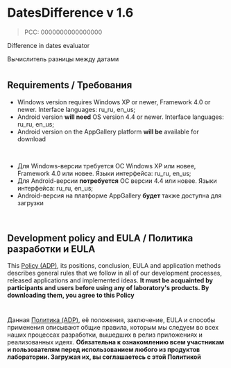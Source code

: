 # DatesDifference v 1.6
> PCC: 0000000000000000


Difference in dates evaluator

Вычислитель разницы между датами


#

## Requirements / Требования

- Windows version requires Windows XP or newer, Framework 4.0 or newer. Interface languages: ru_ru, en_us;
- Android version **will need** OS version 4.4 or newer. Interface languages: ru_ru, en_us;
- Android version on the AppGallery platform **will be** available for download

&nbsp;

- Для Windows-версии требуется ОС Windows XP или новее, Framework 4.0 или новее. Языки интерфейса: ru_ru, en_us;
- Для Android-версии **потребуется** ОС версии 4.4 или новее. Языки интерфейса: ru_ru, en_us;
- Android-версия на платформе AppGallery **будет** также доступна для загрузки

&nbsp;



## Development policy and EULA / Политика разработки и EULA

This [Policy (ADP)](https://vk.com/@rdaaow_fupl-adp), its positions, conclusion, EULA and application methods
describes general rules that we follow in all of our development processes, released applications and implemented
ideas.
**It must be acquainted by participants and users before using any of laboratory's products.
By downloading them, you agree to this Policy**

#

Данная [Политика (ADP)](https://vk.com/@rdaaow_fupl-adp), её положения, заключение, EULA и способы применения
описывают общие правила, которым мы следуем во всех наших процессах разработки, вышедших в релиз приложениях
и реализованных идеях.
**Обязательна к ознакомлению всем участникам и пользователям перед использованием любого из продуктов лаборатории.
Загружая их, вы соглашаетесь с этой Политикой**
